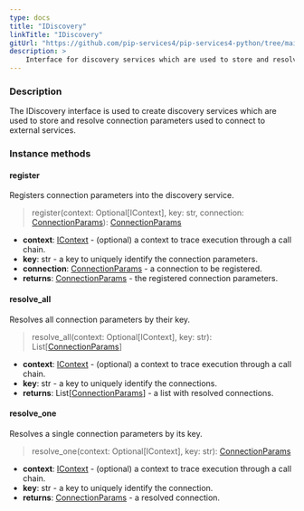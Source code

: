 ```yaml
---
type: docs
title: "IDiscovery"
linkTitle: "IDiscovery"
gitUrl: "https://github.com/pip-services4/pip-services4-python/tree/main/pip-services4-config-python"
description: >
    Interface for discovery services which are used to store and resolve connection parameters to connect to external services.
---
```


### Description

The IDiscovery interface is used to create discovery services which are used to store and resolve connection parameters used to connect to external services.

### Instance methods

#### register
Registers connection parameters into the discovery service.

>  register(context: Optional[IContext], key: str, connection: [ConnectionParams](../connection_params)): [ConnectionParams](../connection_params)

- **context**: [IContext](../../../components/context/icontext) - (optional) a context to trace execution through a call chain.
- **key**: str - a key to uniquely identify the connection parameters.
- **connection**: [ConnectionParams](../connection_params) - a connection to be registered.
- **returns**: [ConnectionParams](../connection_params) - the registered connection parameters.


#### resolve_all
Resolves all connection parameters by their key.

>  resolve_all(context: Optional[IContext], key: str): List[[ConnectionParams](../connection_params)]

- **context**: [IContext](../../../components/context/icontext) - (optional) a context to trace execution through a call chain.
- **key**: str - a key to uniquely identify the connections.
- **returns**: List[[ConnectionParams](../connection_params)] - a list with resolved connections.


#### resolve_one
Resolves a single connection parameters by its key.

>  resolve_one(context: Optional[IContext], key: str): [ConnectionParams](../connection_params)

- **context**: [IContext](../../../components/context/icontext) - (optional) a context to trace execution through a call chain.
- **key**: str - a key to uniquely identify the connection.
- **returns**: [ConnectionParams](../connection_params) - a resolved connection.
